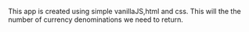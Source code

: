 This app is created using simple vanillaJS,html and css. This will the the number of currency denominations we need to return.